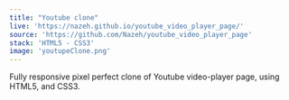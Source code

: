 ```yaml
---
title: "Youtube clone"
live: 'https://nazeh.github.io/youtube_video_player_page/'
source: 'https://github.com/Nazeh/youtube_video_player_page'
stack: 'HTML5 - CSS3'
image: 'youtupeClone.png'
---
```


Fully responsive pixel perfect clone of Youtube video-player page, using HTML5, and CSS3.
